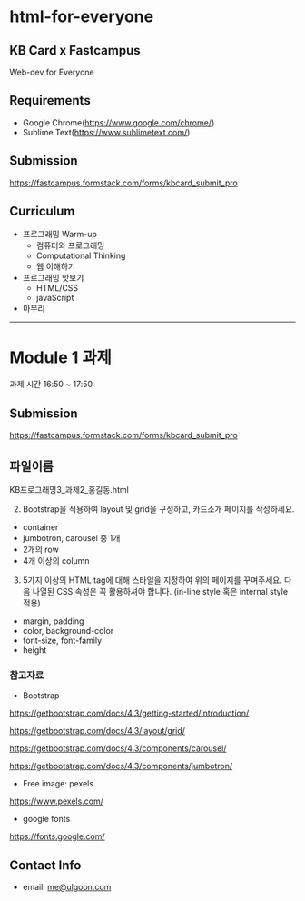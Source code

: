 # html-for-everyone
## KB Card x Fastcampus
Web-dev for Everyone

## Requirements
- Google Chrome(https://www.google.com/chrome/)
- Sublime Text(https://www.sublimetext.com/)

## Submission
https://fastcampus.formstack.com/forms/kbcard_submit_pro

## Curriculum
- 프로그래밍 Warm-up
	- 컴퓨터와 프로그래밍
	- Computational Thinking
	- 웹 이해하기
- 프로그래밍 맛보기
	- HTML/CSS
	- javaScript
- 마무리

---
# Module 1 과제
과제 시간 16:50 ~ 17:50

## Submission
https://fastcampus.formstack.com/forms/kbcard_submit_pro

## 파일이름
KB프로그래밍3_과제2_홍길동.html

2. Bootstrap을 적용하여 layout 및 grid을 구성하고, 카드소개 페이지를 작성하세요.

- container
- jumbotron, carousel 중 1개
- 2개의 row
- 4개 이상의 column

3. 5가지 이상의 HTML tag에 대해 스타일을 지정하여 위의 페이지를 꾸며주세요. 다음 나열된 CSS 속성은 꼭 활용하셔야 합니다.
(in-line style 혹은 internal style 적용)
- margin, padding
- color, background-color
- font-size, font-family
- height

### 참고자료
- Bootstrap

https://getbootstrap.com/docs/4.3/getting-started/introduction/

https://getbootstrap.com/docs/4.3/layout/grid/

https://getbootstrap.com/docs/4.3/components/carousel/

https://getbootstrap.com/docs/4.3/components/jumbotron/

- Free image: pexels

https://www.pexels.com/

- google fonts

https://fonts.google.com/

## Contact Info
- email: me@ulgoon.com

